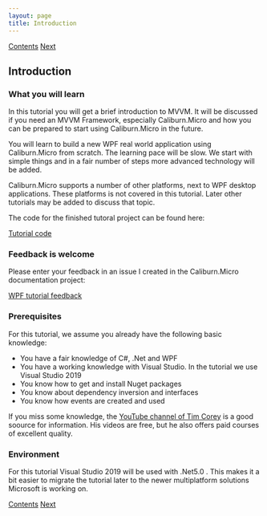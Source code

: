```yaml
---
layout: page
title: Introduction
---
```


[Contents](Contents) [Next](Introduction_MVVM)

## Introduction

### What you will learn

In this tutorial you will get a brief introduction to MVVM. It will be discussed if you need an MVVM Framework, especially Caliburn.Micro and how you can be prepared to start using Caliburn.Micro in the future.

You will learn to build a new WPF real world application using Caliburn.Micro from scratch. The learning pace will be slow. We start with simple things and in a fair number of steps more advanced technology will be added.

Caliburn.Micro supports a number of other platforms, next to WPF desktop applications. These platforms is not covered in this tutorial. Later other tutorials may be added to discuss that topic.

The code for the finished tutoral project can be found here:

[Tutorial code](https://github.com/Caliburn-Micro/Caliburn.Micro/tree/master/samples/tutorials/wpf/wpf.tutorial)

### Feedback is welcome

Please enter your feedback in an issue I created in the Caliburn.Micro documentation project:  

[WPF tutorial feedback](https://github.com/Caliburn-Micro/caliburn-micro.github.io/issues)

### Prerequisites

For this tutorial, we assume you already have the following basic knowledge:

+ You have a fair knowledge of C#, .Net and WPF
+ You have a working knowledge with Visual Studio. In the tutorial we use Visual Studio 2019
+ You know how to get and install Nuget packages
+ You know about dependency inversion and interfaces
+ You know how events are created and used

If you miss some knowledge, the [YouTube channel of Tim Corey](https://www.youtube.com/user/IAmTimCorey/videos) is a good soource for information. His videos are free, but he also offers paid courses of excellent quality.

### Environment

For this tutorial Visual Studio 2019 will be used with .Net5.0 . This makes it a bit easier to migrate the tutorial later to the newer multiplatform solutions Microsoft is working on.

[Contents](Contents) [Next](Introduction_MVVM)
